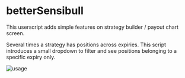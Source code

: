 # betterSensibull

This userscript adds simple features on strategy builder / payout chart screen.

Several times a strategy has positions across expiries. This script introduces a small dropdown to filter and see positions belonging to a specific expiry only.

![usage](https://dl.dropbox.com/s/snhgpe89gfbhyfe/sensibullExpirySelection.png?dl=0)